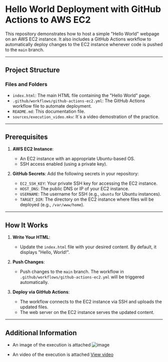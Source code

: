 # Hello World Deployment with GitHub Actions to AWS EC2

This repository demonstrates how to host a simple "Hello World" webpage on an AWS EC2 instance. It also includes a GitHub Actions workflow to automatically deploy changes to the EC2 instance whenever code is pushed to the `main` branch.

---

## Project Structure

### Files and Folders
- `index.html`: The main HTML file containing the "Hello World" page.
- `.github/workflows/github-actions-ec2.yml`: The GitHub Actions workflow file to automate deployment.
- `README.md`: This documentation file.
- `sources/execution_video.mkv`: It´s a video demostration of the practice.

---

## Prerequisites

1. **AWS EC2 Instance**:
   - An EC2 instance with an appropriate Ubuntu-based OS.
   - SSH access enabled (using a private key).

2. **GitHub Secrets**:
   Add the following secrets in your repository:
   - `EC2_SSH_KEY`: Your private SSH key for accessing the EC2 instance.
   - `HOST_DNS`: The public DNS or IP of your EC2 instance.
   - `USERNAME`: The username for SSH (e.g., `ubuntu` for Ubuntu instances).
   - `TARGET_DIR`: The directory on the EC2 instance where files will be deployed (e.g., `/var/www/home`).

---

## How It Works

1. **Write Your HTML**:
   - Update the `index.html` file with your desired content. By default, it displays "Hello, World!".

2. **Push Changes**:
   - Push changes to the `main` branch. The workflow in `.github/workflows/github-actions-ec2.yml` will be triggered automatically.

3. **Deploy via GitHub Actions**:
   - The workflow connects to the EC2 instance via SSH and uploads the updated files.
   - The web server on the EC2 instance serves the updated content.

---

## Additional Information

  - An image of the execution is attached
    ![image](https://github.com/user-attachments/assets/ceba9751-2987-4d22-9c80-23d6fda94a14)

    
  - An video of the execution is attached
    [View video](sources/execution_video.mkv)

